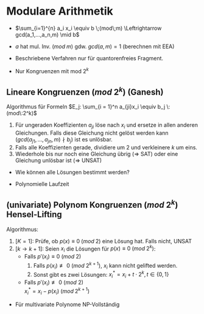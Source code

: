 # Modulare Arithmetik

* $\sum_{i=1}^{n} a_i x_i \equiv b \;(mod\;m) \Leftrightarrow gcd(a_1,...,a_n,m) \mid b$ 
* $a$ hat mul. Inv. $(mod\;m)$ gdw. $gcd(a,m) = 1$ (berechnen mit EEA)


* Beschriebene Verfahren nur für quantorenfreies Fragment.
* Nur Kongruenzen mit mod $2^k$

## Lineare Kongruenzen $(mod\ 2^k)$ (Ganesh)

Algorithmus für Formeln $E_j: \sum_{i = 1}^n a_{ji}x_i \equiv b_j \: (mod\:2^k)$

1. Für ungeraden Koeffizienten $a_{ji}$ löse nach $x_i$ und ersetze in allen anderen Gleichungen.
    Falls diese Gleichung nicht gelöst werden kann ($gcd(a_{j1},\dots,a_{jn}, m) \nmid b_j$) ist es unlösbar.
2. Falls alle Koeffizienten gerade, dividiere um 2 und verkleinere $k$ um eins.
3. Wiederhole bis nur noch eine Gleichung übrig ($\Rightarrow$ SAT) oder eine Gleichung unlösbar ist ($\Rightarrow$ UNSAT)

* Wie können alle Lösungen bestimmt werden?

* Polynomielle Laufzeit

## (univariate) Polynom Kongruenzen $(mod\ 2^k)$ Hensel-Lifting

Algorithmus:
1. $[K=1]$: Prüfe, ob $p(x) \equiv 0 \;(mod\;2)$ eine Lösung hat. Falls nicht, UNSAT 
2. $[k\rightarrow k+1]$: Seien ${x_i}$ die Lösungen für $p(x) \equiv 0 \;(mod\;2^k)$:
    * Falls $p'(x_i) \equiv 0 \:(mod\: 2)$ 
        1. Falls $p(x_i) \not\equiv 0 \:(mod\:2^{k + 1})$, $x_i$ kann nicht gelifted werden.
        2. Sonst gibt es zwei Lösungen: $x_i^* = x_i + t \cdot 2^k, t \in \{0, 1\}$
    * Falls $p'(x_i) \not\equiv 0 \:(mod\: 2)$\
    $x_i^* = x_i - p(x_i) \;(mod\; 2^{k+1})$

* Für multivariate Polynome NP-Vollständig